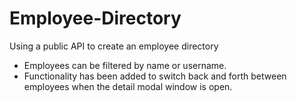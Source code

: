 # Employee-Directory
Using a public API to create an employee directory
* Employees can be filtered by name or username.
* Functionality has been added to switch back and forth between employees when the detail modal window is open.
